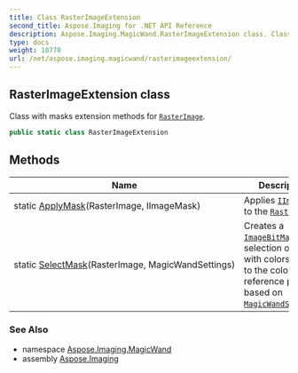 ```yaml
---
title: Class RasterImageExtension
second_title: Aspose.Imaging for .NET API Reference
description: Aspose.Imaging.MagicWand.RasterImageExtension class. Class with masks extension methods for RasterImage
type: docs
weight: 10770
url: /net/aspose.imaging.magicwand/rasterimageextension/
---
```

## RasterImageExtension class

Class with masks extension methods for [`RasterImage`](../../aspose.imaging/rasterimage/).

```csharp
public static class RasterImageExtension
```

## Methods

| Name | Description |
| --- | --- |
| static [ApplyMask](../../aspose.imaging.magicwand/rasterimageextension/applymask/)(RasterImage, IImageMask) | Applies [`IImageMask`](../../aspose.imaging.magicwand.imagemasks/iimagemask/) to the [`RasterImage`](../../aspose.imaging/rasterimage/). |
| static [SelectMask](../../aspose.imaging.magicwand/rasterimageextension/selectmask/)(RasterImage, MagicWandSettings) | Creates a [`ImageBitMask`](../../aspose.imaging.magicwand.imagemasks/imagebitmask/) with selection of pixels with colors similar to the color of the reference point based on [`MagicWandSettings`](../magicwandsettings/). |

### See Also

* namespace [Aspose.Imaging.MagicWand](../../aspose.imaging.magicwand/)
* assembly [Aspose.Imaging](../../)


